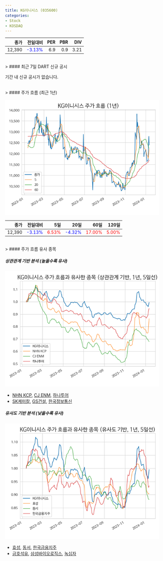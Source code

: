 ```yaml
---
title: KG이니시스 (035600)
categories:
- Stock
- KOSDAQ
---
```


|종가|전일대비|PER|PBR|DIV|
|---:|-------:|--:|--:|--:|
|12,390|<span style="color: blue">-3.13%</span>|6.9|0.9|3.21|

<!-- more -->

<br>
> #### 최근 7일 DART 신규 공시

기간 내 신규 공시가 없습니다.

<br>
> #### 주가 흐름 (최근 1년)

![035600](/assets/images/stock/035600.png)

|종가|전일대비|5일|20일|60일|120일|
|---:|-------:|--:|---:|---:|----:|
|12,390|<span style="color: blue">-3.13%</span>|<span style="color: red">6.53%</span>|<span style="color: blue">-4.32%</span>|<span style="color: red">17.00%</span>|<span style="color: red">5.00%</span>|

<br>
> #### 주가 흐름 유사 종목

##### 상관관계 기반 분석 (높을수록 유사)
![035600](/assets/images/stock/035600_corr.png)
- [NHN KCP](/060250/), [CJ ENM](/035760/), [하나투어](/039130/)
- [SK케미칼](/285130/), [GS건설](/006360/), [한국정보통신](/025770/)

##### 유사도 기반 분석 (낮을수록 유사)
![035600](/assets/images/stock/035600_sim.png)
- [효성](/004800/), [동서](/026960/), [한국금융지주](/071050/)
- [금호석유](/011780/), [삼성바이오로직스](/207940/), [녹십자](/006280/)